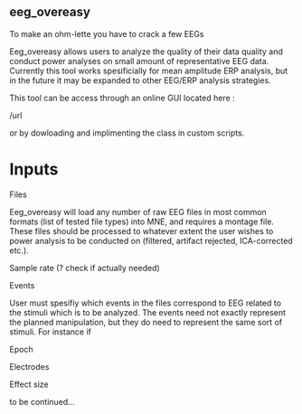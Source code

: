 ## eeg_overeasy
To make an ohm-lette you have to crack a few EEGs

Eeg_overeasy allows users to analyze the quality of their data quality and conduct power analyses on small amount of representative EEG data. Currently this tool works spesificially for mean amplitude ERP analysis, but in the future it may be expanded to other EEG/ERP analysis strategies.

This tool can be access through an online GUI located here : 

/url

or by dowloading and implimenting the class in custom scripts.

# Inputs

Files

Eeg_overeasy will load any number of raw EEG files in most common formats (list of tested file types) into MNE, and requires a montage file. These files should be processed to whatever extent the user wishes to power analysis to be conducted on (filtered, artifact rejected, ICA-corrected etc.). 

Sample rate (? check if actually needed)

Events

User must spesifiy which events in the files correspond to EEG related to the stimuli which is to be analyzed. The events need not exactly represent the planned manipulation, but they do need to represent the same sort of stimuli. For instance if 

Epoch

Electrodes

Effect size

to be continued...
